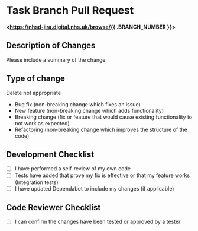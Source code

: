 # Task Branch Pull Request

**<https://nhsd-jira.digital.nhs.uk/browse/{{ .BRANCH_NUMBER }}>**

## Description of Changes

Please include a summary of the change

## Type of change

Delete not appropriate

- Bug fix (non-breaking change which fixes an issue)
- New feature (non-breaking change which adds functionality)
- Breaking change (fix or feature that would cause existing functionality to not work as expected)
- Refactoring (non-breaking change which improves the structure of the code)

## Development Checklist

- [ ] I have performed a self-review of my own code
- [ ] Tests have added that prove my fix is effective or that my feature works (Integration tests)
- [ ] I have updated Dependabot to include my changes (if applicable)

## Code Reviewer Checklist

- [ ] I can confirm the changes have been tested or approved by a tester
